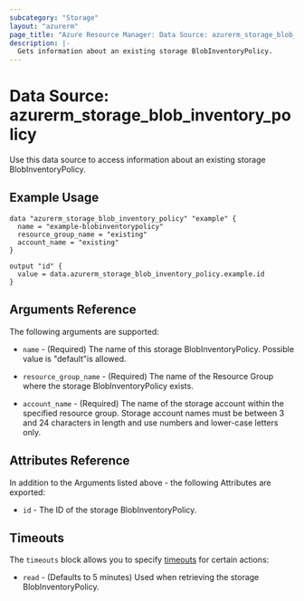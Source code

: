 ```yaml
---
subcategory: "Storage"
layout: "azurerm"
page_title: "Azure Resource Manager: Data Source: azurerm_storage_blob_inventory_policy"
description: |-
  Gets information about an existing storage BlobInventoryPolicy.
---
```


# Data Source: azurerm_storage_blob_inventory_policy

Use this data source to access information about an existing storage BlobInventoryPolicy.

## Example Usage

```hcl
data "azurerm_storage_blob_inventory_policy" "example" {
  name = "example-blobinventorypolicy"
  resource_group_name = "existing"
  account_name = "existing"
}

output "id" {
  value = data.azurerm_storage_blob_inventory_policy.example.id
}
```

## Arguments Reference

The following arguments are supported:

* `name` - (Required) The name of this storage BlobInventoryPolicy. Possible value is &#34;default&#34;is allowed.

* `resource_group_name` - (Required) The name of the Resource Group where the storage BlobInventoryPolicy exists.

* `account_name` - (Required) The name of the storage account within the specified resource group. Storage account names must be between 3 and 24 characters in length and use numbers and lower-case letters only.

## Attributes Reference

In addition to the Arguments listed above - the following Attributes are exported:

* `id` - The ID of the storage BlobInventoryPolicy.

## Timeouts

The `timeouts` block allows you to specify [timeouts](https://www.terraform.io/docs/configuration/resources.html#timeouts) for certain actions:

* `read` - (Defaults to 5 minutes) Used when retrieving the storage BlobInventoryPolicy.